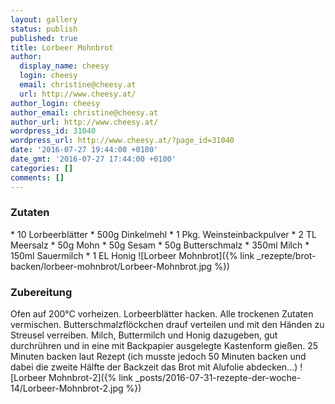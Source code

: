 ```yaml
---
layout: gallery
status: publish
published: true
title: Lorbeer Mohnbrot
author:
  display_name: cheesy
  login: cheesy
  email: christine@cheesy.at
  url: http://www.cheesy.at/
author_login: cheesy
author_email: christine@cheesy.at
author_url: http://www.cheesy.at/
wordpress_id: 31040
wordpress_url: http://www.cheesy.at/?page_id=31040
date: '2016-07-27 19:44:00 +0100'
date_gmt: '2016-07-27 17:44:00 +0100'
categories: []
comments: []
---
```

### Zutaten
\* 10 Lorbeerblätter
\* 500g Dinkelmehl
\* 1 Pkg. Weinsteinbackpulver
\* 2 TL Meersalz
\* 50g Mohn
\* 50g Sesam
\* 50g Butterschmalz
\* 350ml Milch
\* 150ml Sauermilch
\* 1 EL Honig
![Lorbeer Mohnbrot]({% link _rezepte/brot-backen/lorbeer-mohnbrot/Lorbeer-Mohnbrot.jpg %})
### Zubereitung
Ofen auf 200°C vorheizen. Lorbeerblätter hacken. Alle trockenen Zutaten vermischen. Butterschmalzflöckchen drauf verteilen und mit den Händen zu Streusel verreiben. Milch, Buttermilch und Honig dazugeben, gut durchrühren und in eine mit Backpapier ausgelegte Kastenform gießen. 25 Minuten backen laut Rezept (ich musste jedoch 50 Minuten backen und dabei die zweite Hälfte der Backzeit das Brot mit Alufolie abdecken...)
![Lorbeer Mohnbrot-2]({% link _posts/2016-07-31-rezepte-der-woche-14/Lorbeer-Mohnbrot-2.jpg %})
